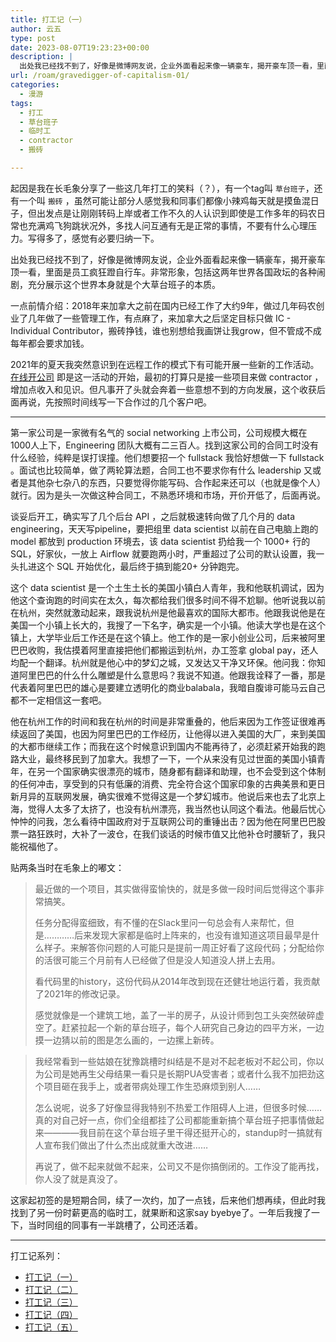 ```yaml
---
title: 打工记（一）
author: 云五
type: post
date: 2023-08-07T19:23:23+00:00
description: |
  出处我已经找不到了，好像是微博网友说，企业外面看起来像一辆豪车，揭开豪车顶一看，里面是员工疯狂蹬自行车。非常形象，包括这两年世界各国政坛的各种闹剧，充分展示这个世界本身就是个大草台班子的本质。
url: /roam/gravedigger-of-capitalism-01/
categories:
  - 漫游
tags:
  - 打工
  - 草台班子
  - 临时工
  - contractor
  - 搬砖

---
```


起因是我在长毛象分享了一些这几年打工的笑料（？），有一个tag叫 `草台班子`，还有一个叫 `搬砖` ，虽然可能让部分人感觉我和同事们都像小辣鸡每天就是摸鱼混日子，但出发点是让刚刚转码上岸或者工作不久的人认识到即使是工作多年的码农日常也充满鸡飞狗跳状况外，多找人问互通有无是正常的事情，不要有什么心理压力。写得多了，感觉有必要归纳一下。

出处我已经找不到了，好像是微博网友说，企业外面看起来像一辆豪车，揭开豪车顶一看，里面是员工疯狂蹬自行车。非常形象，包括这两年世界各国政坛的各种闹剧，充分展示这个世界本身就是个大草台班子的本质。

一点前情介绍：2018年来加拿大之前在国内已经工作了大约9年，做过几年码农创业了几年做了一些管理工作，有点麻了，来加拿大之后坚定目标只做 IC - Individual Contributor，搬砖挣钱，谁也别想给我画饼让我grow，但不管成不成每年都会要求加钱。

2021年的夏天我突然意识到在远程工作的模式下有可能开展一些新的工作活动。[在线开公司](/takeaway/run-small-business-in-canada/) 即是这一活动的开始，最初的打算只是接一些项目来做 contractor ，增加点收入和见识。但凡事开了头就会奔着一些意想不到的方向发展，这个收获后面再说，先按照时间线写一下合作过的几个客户吧。

---

第一家公司是一家微有名气的 social networking 上市公司，公司规模大概在1000人上下，Engineering 团队大概有二三百人。找到这家公司的合同工时没有什么经验，纯粹是误打误撞。他们想要招一个 fullstack 我恰好想做一下 fullstack 。面试也比较简单，做了两轮算法题，合同工也不要求你有什么 leadership 又或者是其他杂七杂八的东西，只要觉得你能写码、合作起来还可以（也就是像个人）就行。因为是头一次做这种合同工，不熟悉环境和市场，开价开低了，后面再说。

谈妥后开工，确实写了几个后台 API ，之后就极速转向做了几个月的 data engineering，天天写pipeline，要把组里 data scientist 以前在自己电脑上跑的 model 都放到 production 环境去，该 data scientist 扔给我一个 1000+ 行的 SQL，好家伙，一放上 Airflow 就要跑两小时，严重超过了公司的默认设置，我一头扎进这个 SQL 开始优化，最后终于搞到能20+ 分钟跑完。

这个 data scientist 是一个土生土长的美国小镇白人青年，我和他联机调试，因为他这个查询跑的时间实在太久，每次都给我们很多时间不得不尬聊。他听说我以前在杭州，突然就激动起来，跟我说杭州是他最喜欢的国际大都市。他跟我说他是在美国一个小镇上长大的，我搜了一下名字，确实是一个小镇。他读大学也是在这个镇上，大学毕业后工作还是在这个镇上。他工作的是一家小创业公司，后来被阿里巴巴收购，我估摸着阿里直接把他们都搬运到杭州，办工签拿 global pay，还人均配一个翻译。杭州就是他心中的梦幻之城，又发达又干净又环保。他问我：你知道阿里巴巴的什么什么雕塑是什么意思吗？我说不知道。他跟我诠释了一番，那是代表着阿里巴巴的雄心是要建立透明化的商业balabala，我暗自腹诽可能马云自己都不一定相信这一套吧。

他在杭州工作的时间和我在杭州的时间是非常重叠的，他后来因为工作签证很难再续返回了美国，也因为阿里巴巴的工作经历，让他得以进入美国的大厂，来到美国的大都市继续工作；而我在这个时候意识到国内不能再待了，必须赶紧开始我的跑路大业，最终移民到了加拿大。我想了一下，一个从来没有见过世面的美国小镇青年，在另一个国家确实很漂亮的城市，随身都有翻译和助理，也不会受到这个体制的任何冲击，享受到的只有低廉的消费、完全符合这个国家印象的古典美景和更日新月异的互联网发展，确实很难不觉得这是一个梦幻城市。他说后来也去了北京上海，觉得人太多了太挤了，也没有杭州漂亮，我当然也认同这个看法。他最后忧心忡忡的问我，怎么看待中国政府对于互联网公司的重锤出击？因为他在阿里巴巴股票一路狂跌时，大补了一波仓，在我们谈话的时候市值又比他补仓时腰斩了，我只能祝福他了。

贴两条当时在毛象上的嘟文：

> 最近做的一个项目，其实做得蛮愉快的，就是多做一段时间后觉得这个事非常搞笑。
> 
> 任务分配得蛮细致，有不懂的在Slack里问一句总会有人来帮忙，但是…………后来发现大家都是临时上阵来的，也没有谁知道这项目最早是什么样子。来解答你问题的人可能只是提前一周正好看了这段代码；分配给你的活很可能三个月前有人已经做了但是没人知道没人拼上去用。
>
> 看代码里的history，这份代码从2014年改到现在还健壮地运行着，我贡献了2021年的修改记录。
>
> 感觉就像是一个建筑工地，盖了一半的房子，从设计师到包工头突然破碎虚空了。赶紧拉起一个新的草台班子，每个人研究自己身边的四平方米，一边摸一边猜以前的图是怎么画的，一边摞上新砖。

> 我经常看到一些姑娘在犹豫跳槽时纠结是不是对不起老板对不起公司，你以为公司是她再生父母结果一看只是长期PUA受害者；或者什么我不加把劲这个项目砸在我手上，或者带病处理工作生恐麻烦到别人……
>
> 怎么说呢，说多了好像显得我特别不热爱工作阻碍人上进，但很多时候……真的对自己好一点，你们全组都挂了公司都能重新搞个草台班子把事情做起来————我目前在这个草台班子里干得还挺开心的，standup时一搞就有人宣布我们做出了什么杰出成就重大改进……
>
> 再说了，做不起来就做不起来，公司又不是你搞倒闭的。工作没了能再找，你人没了就是真没了。


这家起初签的是短期合同，续了一次约，加了一点钱，后来他们想再续，但此时我找到了另一份时薪更高的临时工，就果断和这家say byebye了。一年后我搜了一下，当时同组的同事有一半跳槽了，公司还活着。


----

打工记系列：
- [打工记（一）](/roam/gravedigger-of-capitalism-01/)
- [打工记（二）](/roam/gravedigger-of-capitalism-02/)
- [打工记（三）](/roam/gravedigger-of-capitalism-03/)
- [打工记（四）](/roam/gravedigger-of-capitalism-04/)
- [打工记（五）](/roam/gravedigger-of-capitalism-05/)
